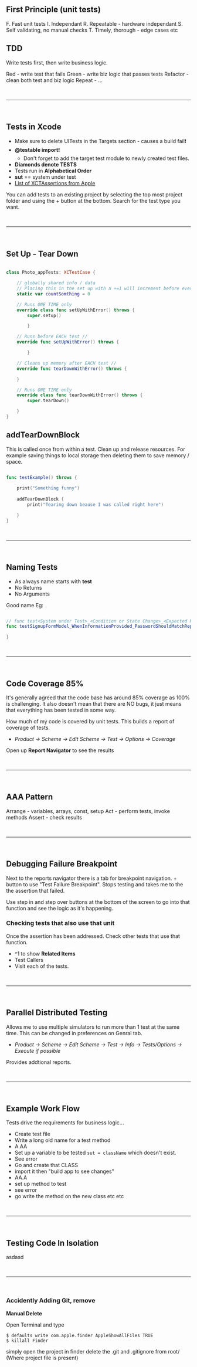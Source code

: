 ## First Principle (unit tests)

F. Fast unit tests
I. Independant
R. Repeatable - hardware independant
S. Self validating, no manual checks
T. Timely, thorough - edge cases etc

## TDD

Write tests first, then write business logic.

Red - write test that fails
Green - write biz logic that passes tests
Refactor - clean both test and biz logic
Repeat - ...

</br>

---------------------

</br>

## Tests in Xcode

- Make sure to delete UITests in the Targets section - causes a build fail❗
- **@testable import**❗
  - Don't forget to add the target test module to newly created test files.
- **Diamonds denote TESTS**
- Tests run in **Alphabetical Order**
- **sut** == system under test
- [List of XCTAssertions from Apple](https://developer.apple.com/documentation/xctest)

You can add tests to an existing project by selecting the top most project folder and using the + button at the bottom. Search for the test type you want.

</br>

---------------------

</br>

## Set Up - Tear Down

```swift

class Photo_appTests: XCTestCase {

    // globally shared info / data
    // Placing this in the set up with a +=1 will increment before every test.....
    static var countSomthing = 0

    // Runs ONE TIME only
    override class func setUpWithError() throws {
        super.setup()

        }

    // Runs before EACH test //
    override func setUpWithError() throws {

        }

    // Cleans up memory after EACH test //
    override func tearDownWithError() throws {

    }

    // Runs ONE TIME only
    override class func tearDownWithError() throws {
        super.tearDown()

    }
}

```

## addTearDownBlock

This is called once from within a test. Clean up and release resources. For example saving things to local storage then deleting them to save memory / space.

```swift

func testExample() throws {
    
    print("Something funny")
    
    addTearDownBlock {
        print("Tearing down beause I was called right here")

    }
}

```

</br>

---------------------

</br>

## Naming Tests

- As always name starts with **test**
- No Returns
- No Arguments

Good name Eg:

```swift

// func test<System under Test>_<Condition or State Change>_<Expected Result>
func testSignupFormModel_WhenInformationProvided_PasswordShouldMatchRepeatedPassword() {

}

```

</br>

---------------------

</br>

## Code Coverage 85%

It's generally agreed that the code base has around 85% coverage as 100% is challenging. It also doesn't mean that there are NO bugs, it just means that everything has been tested in some way.

How much of my code is covered by unit tests. This builds a report of coverage of tests.

- *Product -> Scheme -> Edit Scheme -> Test -> Options -> Coverage*

Open up **Report Navigator** to see the results

</br>

---------------------

</br>

## AAA Pattern

Arrange - variables, arrays, const, setup
Act - perform tests, invoke methods
Assert - check results

</br>

---------------------

</br>

## Debugging Failure Breakpoint

Next to the reports navigator there is a tab for breakpoint navigation. + button to use "Test Failure Breakpoint". Stops testing and takes me to the the assertion that failed.

Use step in and step over buttons at the bottom of the screen to go into that function and see the logic as it's happening.

### Checking tests that also use that unit
Once the assertion has been addressed. Check other tests that use that function.

- ^1 to show **Related Items**
- Test Callers
- Visit each of the tests.



</br>

---------------------

</br>

## Parallel Distributed Testing

Allows me to use multiple simulators to run more than 1 test at the same time. This can be changed in preferences on Genral tab.

- *Product -> Scheme -> Edit Scheme -> Test -> Info -> Tests/Options -> Execute if possible*

Provides addtional reports.

</br>

---------------------

</br>

## Example Work Flow

Tests drive the requirements for business logic...

- Create test file
- Write a long old name for a test method
- A.AA
- Set up a variable to be tested ```sut = className``` which doesn't exist.
- See error
- Go and create that CLASS
- import it then "build app to see changes"
- AA.A
- set up method to test
- see error
- go write the method on the new class etc etc

</br>

---------------------

</br>

## Testing Code In Isolation

asdasd

</br>

---------------------

</br>


### Accidently Adding Git, remove 

**Manual Delete**

Open Terminal and type

```
$ defaults write com.apple.finder AppleShowAllFiles TRUE
$ killall Finder
```

simply open the project in finder delete the .git and .gitignore from root/ (Where project file is present)